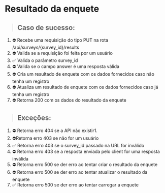 # Resultado da enquete

> ## Caso de sucesso:
1. ⛔️ Recebe uma requisição do tipo PUT na rota /api/surveys/{survey_id}/results
2. ⛔️ Valida se a requisição foi feita por um usuário
3. ✅ Valida o parâmetro survey_id
4. ⛔️ Valida se o campo answer é uma resposta válida
5. ⛔️ Cria um resultado de enquete com os dados fornecidos caso não tenha um registro
6. ⛔️ Atualiza um resultado de enquete com os dados fornecidos caso já tenha um registro
7. ⛔️ Retorna 200 com os dados do resultado da enquete

> ## Exceções:
1. ⛔️ Retorna erro 404 se a API não existir1. 
2. ⛔️Retorna erro 403 se não for um usuário
3. ✅ Retorna erro 403 se o survey_id passado na URL for inválido
4. ⛔️ Retorna erro 403 se a resposta enviada pelo client for uma resposta inválida
5. ⛔️ Retorna erro 500 se der erro ao tentar criar o resultado da enquete
6. ⛔️ Retorna erro 500 se der erro ao tentar atualizar o resultado da enquete
7. ✅ Retorna erro 500 se der erro ao tentar carregar a enquete
